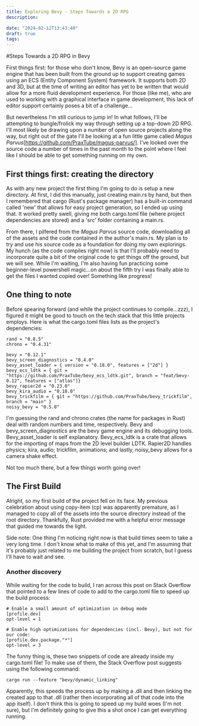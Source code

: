 ```yaml
---
title: Exploring Bevy - Steps Towards a 2D RPG
description: 

date: "2024-02-12T13:43:40"
draft: true
tags: 
---
```


#Steps Towards a 2D RPG in Bevy

First things first: for those who don't know, Bevy is an open-source game engine that has been built from the ground up to support creating games using an ECS (Entity Component System) framework. It supports both 2D and 3D, but at the time of writing an editor has yet to be written that would allow for a more fluid development experience. For those (like me), who are used to working with a graphical interface in game development, this lack of editor support certainly poses a bit of a challenge...

But nevertheless I'm still curious to jump in! In what follows, I'll be attempting to bungle/frolick my way through setting up a top-down 2D RPG. I'll most likely be drawing upon a number of open source projects along the way, but right out of the gate I'll be looking at a fun little game called *Magus Parvus*[https://github.com/PraxTube/magus-parvus/]. I've looked over the source code a number of times in the past month to the point where I feel like I should be able to get something running on my own.

## First things first: creating the directory

As with any new project the first thing I'm going to do is setup a new directory. At first, I did this manually, just creating main.rs by hand, but then I remembered that cargo (Rust's package manager) has a built-in command called 'new' that allows for easy project generation, so I ended up using that. It worked pretty swell, giving me both cargo.toml file (where project dependencies are stored) and a 'src' folder containing a main.rs.

From there, I pilfered from the *Magus Parvus* source code, downloading all of the assets and the code contained in the author's main.rs. My plan is to try and use his source code as a foundation for doing my own explorings. My hunch (as the code compiles right now) is that I'll probably need to incorporate quite a bit of the original code to get things off the ground, but we will see. While I'm waiting, I'm also having fun practicing some beginner-level powershell magic...on about the fifth try I was finally able to get the files I wanted copied over! Something like progress!

## One thing to note

Before spearing forward (and while the project continues to compile...zzz), I figured it might be good to touch on the tech stack that this little projects employs. Here is what the cargo.toml files lists as the project's dependencies:

```
rand = "0.8.5"
chrono = "0.4.31"

bevy = "0.12.1"
bevy_screen_diagnostics = "0.4.0"
bevy_asset_loader = { version = "0.18.0", features = ["2d"] }
bevy_ecs_ldtk = { git = "https://github.com/PraxTube/bevy_ecs_ldtk.git", branch = "feat/bevy-0.12", features = ["atlas"]}
bevy_rapier2d = "0.23.0"
bevy_kira_audio = "0.18.0"
bevy_trickfilm = { git = "https://github.com/PraxTube/bevy_trickfilm", branch = "main" }
noisy_bevy = "0.5.0"
```

I'm guessing the rand and chrono crates (the name for packages in Rust) deal with random numbers and time, respectively. Bevy and bevy_screen_diagnostics are the bevy game engine and its debugging tools. Bevy_asset_loader is self explanatory. Bevy_ecs_ldtk is a crate that allows for the importing of maps from the 2D level builder LDTK. Rapier2D handles physics; kira, audio; trickfilm, animations; and lastly, noisy_bevy allows for a camera shake effect.

Not too much there, but a few things worth going over! 

## The First Build

Alright, so my first build of the project fell on its face. My previous celebration about using copy-item (cp) was apparently premature, as I managed to copy all of the assets into the source directory instead of the root directory. Thankfully, Rust provided me with a helpful error message that guided me towards the light.

Side note: One thing I'm noticing right now is that build times seem to take a very long time. I don't know what to make of this yet, and I'm assuming that it's probably just related to me building the project from scratch, but I guess I'll have to wait and see.

### Another discovery

While waiting for the code to build, I ran across this post on Stack Overflow that pointed to a few lines of code to add to the cargo.toml file to speed up the build process:

```
# Enable a small amount of optimization in debug mode
[profile.dev]
opt-level = 1

# Enable high optimizations for dependencies (incl. Bevy), but not for our code:
[profile.dev.package."*"]
opt-level = 3
```

The funny thing is, these two snippets of code are already inside my cargo.toml file! To make use of them, the Stack Overflow post suggests using the following command:

```
cargo run --feature "bevy/dynamic_linking"
```

Apparently, this speeds the process up by making a .dll and then linking the created app to that .dll (rather then incorporating all of that code into the app itself). I don't think this is going to speed up my build woes (I'm not sure), but I'm definitely going to give this a shot once I can get everything running.


